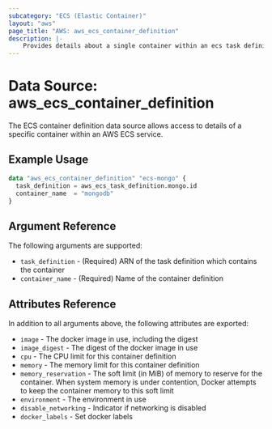 ```yaml
---
subcategory: "ECS (Elastic Container)"
layout: "aws"
page_title: "AWS: aws_ecs_container_definition"
description: |-
    Provides details about a single container within an ecs task definition
---
```


# Data Source: aws_ecs_container_definition

The ECS container definition data source allows access to details of
a specific container within an AWS ECS service.

## Example Usage

```terraform
data "aws_ecs_container_definition" "ecs-mongo" {
  task_definition = aws_ecs_task_definition.mongo.id
  container_name  = "mongodb"
}
```

## Argument Reference

The following arguments are supported:

* `task_definition` - (Required) ARN of the task definition which contains the container
* `container_name` - (Required) Name of the container definition

## Attributes Reference

In addition to all arguments above, the following attributes are exported:

* `image` - The docker image in use, including the digest
* `image_digest` - The digest of the docker image in use
* `cpu` - The CPU limit for this container definition
* `memory` - The memory limit for this container definition
* `memory_reservation` - The soft limit (in MiB) of memory to reserve for the container. When system memory is under contention, Docker attempts to keep the container memory to this soft limit
* `environment` - The environment in use
* `disable_networking` - Indicator if networking is disabled
* `docker_labels` - Set docker labels
